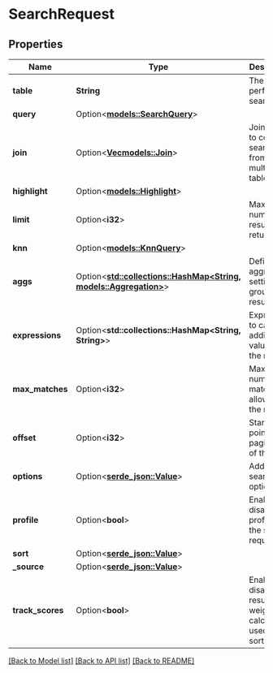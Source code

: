 # SearchRequest

## Properties

Name | Type | Description | Notes
------------ | ------------- | ------------- | -------------
**table** | **String** | The table to perform the search on | 
**query** | Option<[**models::SearchQuery**](searchQuery.md)> |  | [optional]
**join** | Option<[**Vec<models::Join>**](join.md)> | Join clause to combine search data from multiple tables | [optional]
**highlight** | Option<[**models::Highlight**](highlight.md)> |  | [optional]
**limit** | Option<**i32**> | Maximum number of results to return | [optional]
**knn** | Option<[**models::KnnQuery**](knnQuery.md)> |  | [optional]
**aggs** | Option<[**std::collections::HashMap<String, models::Aggregation>**](aggregation.md)> | Defines aggregation settings for grouping results | [optional]
**expressions** | Option<**std::collections::HashMap<String, String>**> | Expressions to calculate additional values for the result | [optional]
**max_matches** | Option<**i32**> | Maximum number of matches allowed in the result | [optional]
**offset** | Option<**i32**> | Starting point for pagination of the result | [optional]
**options** | Option<[**serde_json::Value**](.md)> | Additional search options | [optional]
**profile** | Option<**bool**> | Enable or disable profiling of the search request | [optional]
**sort** | Option<[**serde_json::Value**](.md)> |  | [optional]
**_source** | Option<[**serde_json::Value**](.md)> |  | [optional]
**track_scores** | Option<**bool**> | Enable or disable result weight calculation used for sorting | [optional]

[[Back to Model list]](../README.md#documentation-for-models) [[Back to API list]](../README.md#documentation-for-api-endpoints) [[Back to README]](../README.md)


